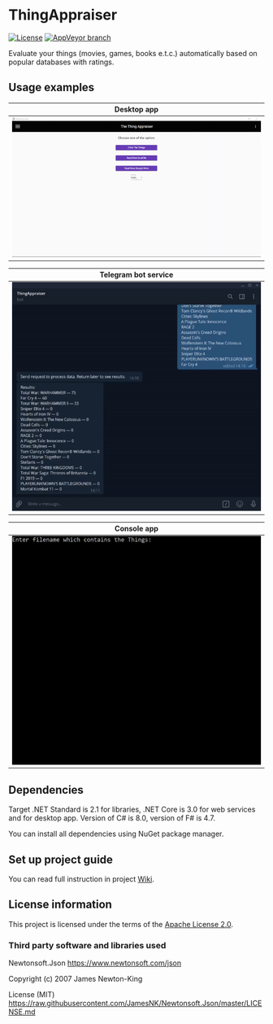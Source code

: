 # ThingAppraiser

[![License](https://img.shields.io/hexpm/l/plug.svg)](https://github.com/Vasar007/ThingAppraiser/blob/master/LICENSE)
[![AppVeyor branch](https://img.shields.io/appveyor/ci/Vasar007/ThingAppraiser/master.svg)](https://ci.appveyor.com/project/Vasar007/thingappraiser)

Evaluate your things (movies, games, books e.t.c.) automatically based on popular databases with ratings.

## Usage examples

| Desktop app                                                                                      |
|--------------------------------------------------------------------------------------------------|
| ![Example of usage desktop app](Media/desktop_example.gif "Usage desktop app")                   |

| Telegram bot service                                                                             |
|--------------------------------------------------------------------------------------------------|
| ![Example of usage telegram bot service](Media/telegram_example.gif "Usage telegram bot service")|

| Console app                                                                                      |
|--------------------------------------------------------------------------------------------------|
| ![Example of usage console app](Media/console_example.gif "Usage console app")                   |

## Dependencies

Target .NET Standard is 2.1 for libraries, .NET Core is 3.0 for web services and for desktop app. Version of C# is 8.0, version of F# is 4.7.

You can install all dependencies using NuGet package manager.

## Set up project guide

You can read full instruction in project [Wiki](https://github.com/Vasar007/ThingAppraiser/wiki/Set-up-project).

## License information

This project is licensed under the terms of the [Apache License 2.0](LICENSE).

### Third party software and libraries used

Newtonsoft.Json https://www.newtonsoft.com/json

Copyright (c) 2007 James Newton-King

License (MIT) https://raw.githubusercontent.com/JamesNK/Newtonsoft.Json/master/LICENSE.md
